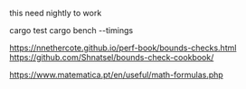 this need nightly to work


cargo test
cargo bench
--timings

https://nnethercote.github.io/perf-book/bounds-checks.html
https://github.com/Shnatsel/bounds-check-cookbook/

https://www.matematica.pt/en/useful/math-formulas.php